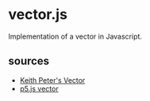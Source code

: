 # vector.js

Implementation of a vector in Javascript.

## sources
* [Keith Peter's Vector](https://github.com/bit101/CodingMath)
* [p5.js vector](https://github.com/processing/p5.js)
